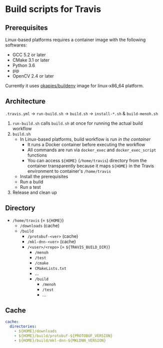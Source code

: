 # Build scripts for Travis

## Prerequisites
Linux-based platforms requires a container image with the following softwares:

- GCC 5.2 or later
- CMake 3.1 or later
- Python 3.6
- pip
- OpenCV 2.4 or later

Currently it uses [okapies/buildenv](https://hub.docker.com/r/okapies/buildenv/) image for linux-x86_64 platform.

## Architecture
`.travis.yml` -> `run-build.sh` -> `build.sh` -> `install-*.sh` & `build-menoh.sh`

1. `run-build.sh` calls `build.sh` at once for running the actual build workflow
2. `build.sh`
    - In Linux-based platforms, build workflow is run *in the container*
        - It runs a Docker container before executing the workflow
        - All commands are run via `docker_exec` and `docker_exec_script` functions
        - You can access `${HOME}` (`/home/travis`) directory from the container transparently because it maps `${HOME}` in the Travis environment to container's `/home/travis`
    - Install the prerequisites
    - Run a build
    - Run a test
3. Release and clean up

## Directory
- `/home/travis` (= `${HOME}`)
    - `/downloads` (cache)
    - `/build`
        - `/protobuf-<ver>` (cache)
        - `/mkl-dnn-<ver>` (cache)
        - `/<user>/<repo>` (= `${TRAVIS_BUILD_DIR}`)
            - `/menoh`
            - `/test`
            - `/cmake`
            - `CMakeLists.txt`
            - ...
            - `/build`
                - `/menoh`
                - `/test`
                - ...

## Cache
```yaml
cache:
  directories:
    - ${HOME}/downloads
    - ${HOME}/build/protobuf-${PROTOBUF_VERSION}
    - ${HOME}/build/mkl-dnn-${MKLDNN_VERSION}
```
